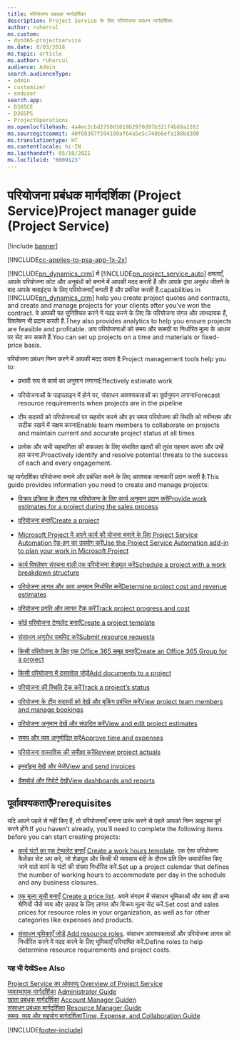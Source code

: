 ```yaml
---
title: परियोजना प्रबंधक मार्गदर्शिका
description: Project Service के लिए परियोजना प्रबंधन मार्गदर्शिका
author: ruhercul
ms.custom:
- dyn365-projectservice
ms.date: 8/03/2018
ms.topic: article
ms.author: ruhercul
audience: Admin
search.audienceType:
- admin
- customizer
- enduser
search.app:
- D365CE
- D365PS
- ProjectOperations
ms.openlocfilehash: 4a4ec2cbd2750d1619b2970d97b321f4b89a2262
ms.sourcegitcommit: 40f68387f594180af64a5e5c748b6efa188bd300
ms.translationtype: HT
ms.contentlocale: hi-IN
ms.lasthandoff: 05/10/2021
ms.locfileid: "6009123"
---
```

# <a name="project-manager-guide-project-service"></a><span data-ttu-id="3469d-103">परियोजना प्रबंधक मार्गदर्शिका (Project Service)</span><span class="sxs-lookup"><span data-stu-id="3469d-103">Project manager guide (Project Service)</span></span>

[!include [banner](../includes/psa-now-project-operations.md)]

[!INCLUDE[cc-applies-to-psa-app-1x-2x](../includes/cc-applies-to-psa-app-1x-2x.md)]

[!INCLUDE[pn_dynamics_crm](../includes/pn-dynamics-crm.md)] <span data-ttu-id="3469d-104">में [!INCLUDE[pn_project_service_auto](../includes/pn-project-service-auto.md)] क्षमताएँ, आपके परियोजना कोट और अनुबंधों को बनाने में आपकी मदद करती हैं और आपके द्वारा अनुबंध जीतने के बाद आपके क्‍लाइंट्स के लिए परियोजनाएँ बनाती हैं और प्रबंधित करती हैं.</span><span class="sxs-lookup"><span data-stu-id="3469d-104">capabilities in [!INCLUDE[pn_dynamics_crm](../includes/pn-dynamics-crm.md)] help you create project quotes and contracts, and create and manage projects for your clients after you’ve won the contract.</span></span> <span data-ttu-id="3469d-105">वे आपकी यह सुनिश्चित करने में मदद करने के लिए कि परियोजना संगत और लाभदायक हैं, विश्लेषण भी प्रदान करती हैं.</span><span class="sxs-lookup"><span data-stu-id="3469d-105">They also provides analytics to help you ensure projects are feasible and profitable.</span></span> <span data-ttu-id="3469d-106">आप परियोजनाओं को समय और सामग्री या निर्धारित मूल्य के आधार पर सेट कर सकते हैं.</span><span class="sxs-lookup"><span data-stu-id="3469d-106">You can set up projects on a time and materials or fixed-price basis.</span></span>  
  
 <span data-ttu-id="3469d-107">परियोजना प्रबंधन निम्न करने में आपकी मदद करता है:</span><span class="sxs-lookup"><span data-stu-id="3469d-107">Project management tools help you to:</span></span>  
  
-   <span data-ttu-id="3469d-108">प्रभावी रूप से कार्य का अनुमान लगाना</span><span class="sxs-lookup"><span data-stu-id="3469d-108">Effectively estimate work</span></span>  
  
-   <span data-ttu-id="3469d-109">परियोजनाओं के पाइपलाइन में होने पर, संसाधन आवश्यकताओं का पूर्वानुमान लगाना</span><span class="sxs-lookup"><span data-stu-id="3469d-109">Forecast resource requirements when projects are in the pipeline</span></span>  
  
-   <span data-ttu-id="3469d-110">टीम सदस्यों को परियोजनाओं पर सहयोग करने और हर समय परियोजना की स्थिति को नवीनतम और सटीक रखने में सक्षम करना</span><span class="sxs-lookup"><span data-stu-id="3469d-110">Enable team members to collaborate on projects and maintain current and accurate project status at all times</span></span>  
  
-   <span data-ttu-id="3469d-111">प्रत्येक और सभी सहभागिता की सफलता के लिए संभावित खतरों की तुरंत पहचान करना और उन्हें हल करना.</span><span class="sxs-lookup"><span data-stu-id="3469d-111">Proactively identify and resolve potential threats to the success of each and every engagement.</span></span>  
  
<span data-ttu-id="3469d-112">यह मार्गदर्शिका परियोजना बनाने और प्रबंधित करने के लिए आवश्यक जानकारी प्रदान करती है:</span><span class="sxs-lookup"><span data-stu-id="3469d-112">This guide provides information you need to create and manage projects:</span></span>  
  
-   [<span data-ttu-id="3469d-113">विक्रय प्रक्रिया के दौरान एक परियोजना के लिए कार्य अनुमान प्रदान करें</span><span class="sxs-lookup"><span data-stu-id="3469d-113">Provide work estimates for a project during the sales process</span></span>](../psa/provide-estimates-project-during-sales-process.md)  
  
-   [<span data-ttu-id="3469d-114">परियोजना बनाएँ</span><span class="sxs-lookup"><span data-stu-id="3469d-114">Create a project</span></span>](../psa/create-project.md)  
  
-   [<span data-ttu-id="3469d-115">Microsoft Project में अपने कार्य की योजना बनाने के लिए Project Service Automation ऐड-इन का उपयोग करें</span><span class="sxs-lookup"><span data-stu-id="3469d-115">Use the Project Service Automation add-in to plan your work in Microsoft Project</span></span>](../psa/add-plan-work-microsoft-project.md)  
  
-   [<span data-ttu-id="3469d-116">कार्य विश्लेषण संरचना वाली एक परियोजना शेड्यूल करें</span><span class="sxs-lookup"><span data-stu-id="3469d-116">Schedule a project with a work breakdown structure</span></span>](../psa/schedule-project-work-breakdown-structure.md)  
  
-   [<span data-ttu-id="3469d-117">परियोजना लागत और आय अनुमान निर्धारित करें</span><span class="sxs-lookup"><span data-stu-id="3469d-117">Determine project cost and revenue estimates</span></span>](../psa/determine-project-cost-revenue-estimates.md)  
  
-   [<span data-ttu-id="3469d-118">परियोजना प्रगति और लागत ट्रैक करें</span><span class="sxs-lookup"><span data-stu-id="3469d-118">Track project progress and cost</span></span>](../psa/track-project-progress-cost.md)  
  
-   [<span data-ttu-id="3469d-119">कोई परियोजना टेम्पलेट बनाएँ</span><span class="sxs-lookup"><span data-stu-id="3469d-119">Create a project template</span></span>](../psa/create-project-template.md)  
  
-   [<span data-ttu-id="3469d-120">संसाधन अनुरोध सबमिट करें</span><span class="sxs-lookup"><span data-stu-id="3469d-120">Submit resource requests</span></span>](../psa/submit-resource-requests.md)  
  
-   [<span data-ttu-id="3469d-121">किसी परियोजना के लिए एक Office 365 समूह बनाएँ</span><span class="sxs-lookup"><span data-stu-id="3469d-121">Create an Office 365 Group for a project</span></span>](../psa/create-office-365-group-project.md)  
  
-   [<span data-ttu-id="3469d-122">किसी परियोजना में दस्तावेज़ जोड़ें</span><span class="sxs-lookup"><span data-stu-id="3469d-122">Add documents to a project</span></span>](../psa/add-documents-project.md)  
  
-   [<span data-ttu-id="3469d-123">परियोजना की स्थिति ट्रैक करें</span><span class="sxs-lookup"><span data-stu-id="3469d-123">Track a project’s status</span></span>](../psa/track-project-status.md)  
  
-   [<span data-ttu-id="3469d-124">परियोजना के टीम सदस्यों को देखें और बुकिंग प्रबंधित करें</span><span class="sxs-lookup"><span data-stu-id="3469d-124">View project team members and manage bookings</span></span>](../psa/view-project-team-members-manage-bookings.md)  
  
-   [<span data-ttu-id="3469d-125">परियोजना अनुमान देखें और संपादित करें</span><span class="sxs-lookup"><span data-stu-id="3469d-125">View and edit project estimates</span></span>](../psa/view-edit-project-estimates.md)  
  
-   [<span data-ttu-id="3469d-126">समय और व्यय अनुमोदित करें</span><span class="sxs-lookup"><span data-stu-id="3469d-126">Approve time and expenses</span></span>](../psa/approve-time-expenses.md)  
  
-   [<span data-ttu-id="3469d-127">परियोजना वास्तविक की समीक्षा करें</span><span class="sxs-lookup"><span data-stu-id="3469d-127">Review project actuals</span></span>](../psa/review-project-actuals.md)  
  
-   [<span data-ttu-id="3469d-128">इनवॉइस देखें और भेजें</span><span class="sxs-lookup"><span data-stu-id="3469d-128">View and send invoices</span></span>](../psa/view-send-invoices.md)  
  
-   [<span data-ttu-id="3469d-129">डैशबोर्ड और रिपोर्ट देखें</span><span class="sxs-lookup"><span data-stu-id="3469d-129">View dashboards and reports</span></span>](../psa/view-dashboards-reports.md)  
  
## <a name="prerequisites"></a><span data-ttu-id="3469d-130">पूर्वावश्यकताएँ</span><span class="sxs-lookup"><span data-stu-id="3469d-130">Prerequisites</span></span>  
 <span data-ttu-id="3469d-131">यदि आपने पहले से नहीं किए हैं, तो परियोजनाएँ बनाना प्रारंभ करने से पहले आपको निम्न आइटम्स पूर्ण करने होंगे:</span><span class="sxs-lookup"><span data-stu-id="3469d-131">If you haven't already, you’ll need to complete the following items before you can start creating projects:</span></span>  
  
-   <span data-ttu-id="3469d-132">[कार्य घंटों का एक टेम्पलेट बनाएँ](../psa/create-work-hours-template.md).</span><span class="sxs-lookup"><span data-stu-id="3469d-132">[Create a work hours template](../psa/create-work-hours-template.md).</span></span> <span data-ttu-id="3469d-133">एक ऐसा परियोजना कैलेंडर सेट अप करे, जो शेड्यूल और किसी भी व्यवसाय बंदी के दौरान प्रति दिन समायोजित किए जाने वाले कार्य के घंटों की संख्या निर्धारित करें.</span><span class="sxs-lookup"><span data-stu-id="3469d-133">Set up a project calendar that defines the number of working hours to accommodate per day in the schedule and any business closures.</span></span>  
  
-   <span data-ttu-id="3469d-134">[एक मूल्य सूची बनाएँ](../psa/create-price-list.md).</span><span class="sxs-lookup"><span data-stu-id="3469d-134">[Create a price list](../psa/create-price-list.md).</span></span> <span data-ttu-id="3469d-135">अपने संगठन में संसाधन भूमिकाओं और साथ ही अन्य श्रेणियों जैसे व्यय और उत्पाद के लिए लागत और विक्रय मूल्य सेट करें.</span><span class="sxs-lookup"><span data-stu-id="3469d-135">Set cost and sales prices for resource roles in your organization, as well as for other categories like expenses and products.</span></span>  
  
-   <span data-ttu-id="3469d-136">[संसाधन भूमिकाएँ जोड़ें](../psa/add-resource-roles.md).</span><span class="sxs-lookup"><span data-stu-id="3469d-136">[Add resource roles](../psa/add-resource-roles.md).</span></span> <span data-ttu-id="3469d-137">संसाधन आवश्यकताओं और परियोजना लागत को निर्धारित करने में मदद करने के लिए भूमिकाएँ परिभाषित करें.</span><span class="sxs-lookup"><span data-stu-id="3469d-137">Define roles to help determine resource requirements and project costs.</span></span>  
  
### <a name="see-also"></a><span data-ttu-id="3469d-138">यह भी देखें</span><span class="sxs-lookup"><span data-stu-id="3469d-138">See Also</span></span>  
 <span data-ttu-id="3469d-139">[Project Service का ओवरव्यू](../psa/overview.md) </span><span class="sxs-lookup"><span data-stu-id="3469d-139">[Overview of Project Service](../psa/overview.md) </span></span>  
 <span data-ttu-id="3469d-140">[व्यवस्थापक मार्गदर्शिका](../psa/admin-guide.md) </span><span class="sxs-lookup"><span data-stu-id="3469d-140">[Administrator Guide](../psa/admin-guide.md) </span></span>  
 <span data-ttu-id="3469d-141">[खाता प्रबंधक मार्गदर्शिका](../psa/account-manager-guide.md) </span><span class="sxs-lookup"><span data-stu-id="3469d-141">[Account Manager Guiden](../psa/account-manager-guide.md) </span></span>  
 <span data-ttu-id="3469d-142">[संसाधन प्रबंधक मार्गदर्शिका](../psa/resource-manager-guide.md) </span><span class="sxs-lookup"><span data-stu-id="3469d-142">[Resource Manager Guide](../psa/resource-manager-guide.md) </span></span>  
 [<span data-ttu-id="3469d-143">समय, व्यय और सहयोग मार्गदर्शिका</span><span class="sxs-lookup"><span data-stu-id="3469d-143">Time, Expense, and Collaboration Guide</span></span>](../psa/time-expense-collaboration-guide.md)



[!INCLUDE[footer-include](../includes/footer-banner.md)]